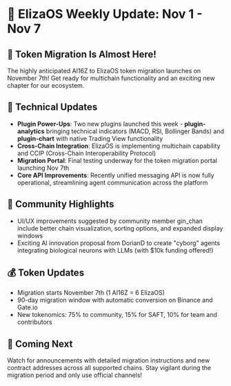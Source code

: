 # 🚀 ElizaOS Weekly Update: Nov 1 - Nov 7

## 🎉 Token Migration Is Almost Here!
The highly anticipated AI16Z to ElizaOS token migration launches on November 7th! Get ready for multichain functionality and an exciting new chapter for our ecosystem.

## 🔧 Technical Updates
- **Plugin Power-Ups**: Two new plugins launched this week - **plugin-analytics** bringing technical indicators (MACD, RSI, Bollinger Bands) and **plugin-chart** with native Trading View functionality
- **Cross-Chain Integration**: ElizaOS is implementing multichain capability and CCIP (Cross-Chain Interoperability Protocol)
- **Migration Portal**: Final testing underway for the token migration portal launching Nov 7th
- **Core API Improvements**: Recently unified messaging API is now fully operational, streamlining agent communication across the platform

## 👥 Community Highlights
- UI/UX improvements suggested by community member gin_chan include better chain visualization, sorting options, and expanded display windows
- Exciting AI innovation proposal from DorianD to create "cyborg" agents integrating biological neurons with LLMs (with $10k funding offered!)

## 💰 Token Updates
- Migration starts November 7th (1 AI16Z = 6 ElizaOS)
- 90-day migration window with automatic conversion on Binance and Gate.io
- New tokenomics: 75% to community, 15% for SAFT, 10% for team and contributors

## 🔮 Coming Next
Watch for announcements with detailed migration instructions and new contract addresses across all supported chains. Stay vigilant during the migration period and only use official channels!
